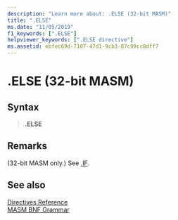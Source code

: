 ```yaml
---
description: "Learn more about: .ELSE (32-bit MASM)"
title: ".ELSE"
ms.date: "11/05/2019"
f1_keywords: [".ELSE"]
helpviewer_keywords: [".ELSE directive"]
ms.assetid: ebfec69d-7107-47d1-9cb3-87c99cc8dff7
---
```

# .ELSE (32-bit MASM)

## Syntax

> **.ELSE**

## Remarks

(32-bit MASM only.) See [.IF](dot-if.md).

## See also

[Directives Reference](directives-reference.md)\
[MASM BNF Grammar](masm-bnf-grammar.md)
